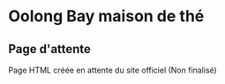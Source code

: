 # Oolong Bay maison de thé
## Page d'attente
Page HTML créée en attente du site officiel (Non finalisé)